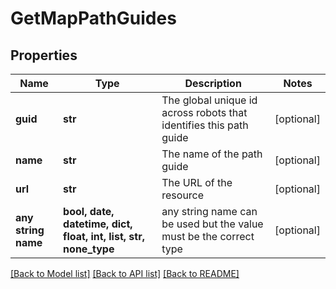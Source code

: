 # GetMapPathGuides


## Properties
Name | Type | Description | Notes
------------ | ------------- | ------------- | -------------
**guid** | **str** | The global unique id across robots that identifies this path guide | [optional] 
**name** | **str** | The name of the path guide | [optional] 
**url** | **str** | The URL of the resource | [optional] 
**any string name** | **bool, date, datetime, dict, float, int, list, str, none_type** | any string name can be used but the value must be the correct type | [optional]

[[Back to Model list]](../README.md#documentation-for-models) [[Back to API list]](../README.md#documentation-for-api-endpoints) [[Back to README]](../README.md)


